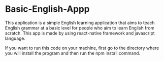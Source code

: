 # Basic-English-Appp

This application is a simple English learning application that aims to teach English grammar at a basic level for people who aim to learn English from scratch.
This app is made by using react-native framework and javascript language.

If you want to run this code on your machine, first go to the directory where you will install the program and then run the npm install command.

